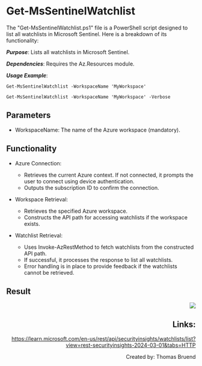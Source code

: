 # Get-MsSentinelWatchlist
The "Get-MsSentinelWatchlist.ps1" file is a PowerShell script designed to list all watchlists in Microsoft Sentinel. Here is a breakdown of its functionality:

***Purpose***: Lists all watchlists in Microsoft Sentinel.

***Dependencies***: Requires the Az.Resources module.

***Usage Example***: 

`Get-MsSentinelWatchlist -WorkspaceName 'MyWorkspace'`

`Get-MsSentinelWatchlist -WorkspaceName 'MyWorkspace' -Verbose`

## Parameters
- WorkspaceName: The name of the Azure workspace (mandatory).

## Functionality
- Azure Connection:
    - Retrieves the current Azure context. If not connected, it prompts the user to connect using device authentication.
    - Outputs the subscription ID to confirm the connection.

- Workspace Retrieval:
    - Retrieves the specified Azure workspace.
    - Constructs the API path for accessing watchlists if the workspace exists.

- Watchlist Retrieval:
    - Uses Invoke-AzRestMethod to fetch watchlists from the constructed API path.
    - If successful, it processes the response to list all watchlists.
    - Error handling is in place to provide feedback if the watchlists cannot be retrieved.

## Result
<div style="text-align: right"><img src="https://github.com/Warfion/Sentinel/blob/main/Scripts/Watchlist/Get-MsSentinelWatchlist/image/image_1.png"</div>

## Links:
https://learn.microsoft.com/en-us/rest/api/securityinsights/watchlists/list?view=rest-securityinsights-2024-03-01&tabs=HTTP
                             
Created by: Thomas Bruend
